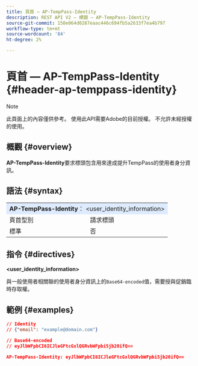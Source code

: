 ```yaml
---
title: 頁首 — AP-TempPass-Identity
description: REST API V2 — 標題 — AP-TempPass-Identity
source-git-commit: 150e064d0287eaac446c694fb5a2633f7ea4b797
workflow-type: tm+mt
source-wordcount: '84'
ht-degree: 2%

---
```



# 頁首 — AP-TempPass-Identity {#header-ap-temppass-identity}

>[!NOTE]
>
> 此頁面上的內容僅供參考。 使用此API需要Adobe的目前授權。 不允許未經授權的使用。

## 概觀 {#overview}

<b>AP-TempPass-Identity</b>要求標頭包含用來達成提升TempPass的使用者身分資訊。

## 語法 {#syntax}

<table>
   <tr>
      <td style="background-color: #DEEBFF;" colspan="2"><b>AP-TempPass-Identity</b>： &lt;user_identity_information&gt;</td>
   </tr>
   <tr>
      <td>頁首型別</td>
      <td>請求標頭</td>
   </tr>
   <tr>
      <td>標準</td>
      <td>否</td>
   </tr>
</table>

## 指令 {#directives}

<b>&lt;user_identity_information></b>

與一般使用者相關聯的使用者身分資訊上的`Base64-encoded`值，需要授與促銷臨時存取權。

## 範例 {#examples}

```JSON
// Identity
// {"email": "example@domain.com"}

// Base64-encoded
// eyJlbWFpbCI6ICJleGFtcGxlQGRvbWFpbi5jb20ifQ==

AP-TempPass-Identity: eyJlbWFpbCI6ICJleGFtcGxlQGRvbWFpbi5jb20ifQ==
```
